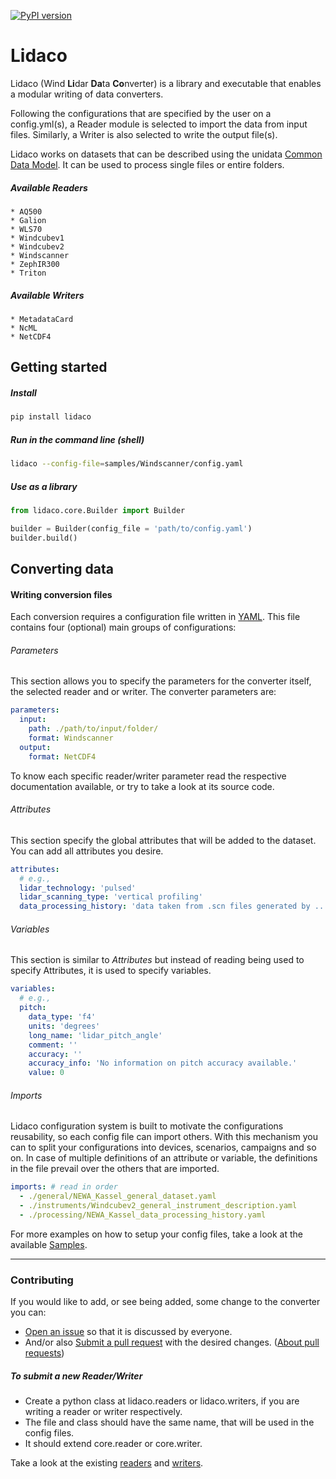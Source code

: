 [![PyPI version](https://badge.fury.io/py/lidaco.svg)](https://badge.fury.io/py/lidaco)

# Lidaco 

Lidaco (Wind **Li**dar **Da**ta **Co**nverter) is a library and executable that enables a modular writing of data converters. 

Following the configurations that are specified by the user on a config.yml(s), a Reader module is selected to import the data from input files.
Similarly, a Writer is also selected to write the output file(s).

  
Lidaco works on datasets that can be described using the unidata [Common Data Model](https://www.unidata.ucar.edu/software/thredds/current/netcdf-java/CDM/). It can be used to process single files or entire folders. 


##### Available Readers
    * AQ500
    * Galion
    * WLS70
    * Windcubev1
    * Windcubev2
    * Windscanner
    * ZephIR300
    * Triton
    
##### Available Writers
    * MetadataCard
    * NcML
    * NetCDF4


## Getting started

##### Install
```bash
pip install lidaco
```

##### Run in the command line (shell)
```bash
lidaco --config-file=samples/Windscanner/config.yaml
```

##### Use as a library
```python
from lidaco.core.Builder import Builder

builder = Builder(config_file = 'path/to/config.yaml')
builder.build()
```

## Converting data

####



#### Writing conversion files

Each conversion requires a configuration file written in [YAML](http://yaml.org/). This file contains four (optional) main groups of configurations:
###### Parameters

This section allows you to specify the parameters for the converter itself, the selected reader and or writer.
The converter parameters are: 
```yaml
parameters:
  input: 
    path: ./path/to/input/folder/
    format: Windscanner
  output: 
    format: NetCDF4 
```

To know each specific reader/writer parameter read the respective documentation available, or try to take a look at its source code.
 
###### Attributes
This section specify the global attributes that will be added to the dataset. You can add all attributes you desire. 
```yaml
attributes:
  # e.g.,
  lidar_technology: 'pulsed'
  lidar_scanning_type: 'vertical profiling'
  data_processing_history: 'data taken from .scn files generated by ...'
```
###### Variables

This section is similar to *Attributes* but instead of reading being used to specify Attributes, it is used to specify variables.
```yaml
variables:   
  # e.g.,
  pitch:
    data_type: 'f4'
    units: 'degrees'
    long_name: 'lidar_pitch_angle'
    comment: ''
    accuracy: ''
    accuracy_info: 'No information on pitch accuracy available.'
    value: 0
```


###### Imports
Lidaco configuration system is built to motivate the configurations reusability, so each config file can import others. With this mechanism you can to split your configurations into devices, scenarios, campaigns and so on.
In case of multiple definitions of an attribute or variable, the definitions in the file prevail over the others that are imported.

```yaml
imports: # read in order
  - ./general/NEWA_Kassel_general_dataset.yaml
  - ./instruments/Windcubev2_general_instrument_description.yaml
  - ./processing/NEWA_Kassel_data_processing_history.yaml
```


For more examples on how to setup your config files, take a look at the available
[Samples](https://github.com/e-WindLidar/Lidaco/tree/master/samples).


--------------


### Contributing
If you would like to add, or see being added, some change to the converter you can:

 * [Open an issue](https://github.com/e-WindLidar/Lidaco/issues) so that it is discussed by everyone.
 * And/or also [Submit a pull request](https://github.com/e-WindLidar/Lidaco/pulls) with the desired changes. ([About pull requests](https://help.github.com/articles/about-pull-requests/))

##### To submit a new Reader/Writer
 * Create a python class at lidaco.readers or lidaco.writers, if you are writing a reader or writer respectively.
 * The file and class should have the same name, that will be used in the config files. 
 * It should extend core.reader or core.writer.
 
 Take a look at the existing [readers](https://github.com/e-WindLidar/Lidaco/blob/master/lidaco/readers/) and [writers](https://github.com/e-WindLidar/Lidaco/blob/master/lidaco/writers/). 
